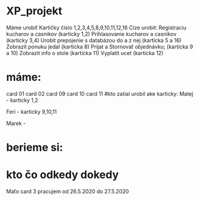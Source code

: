 # XP_projekt

Máme urobiť Kartičky číslo 1,2,3,4,5,8,9,10,11,12,16 Cize urobit:
Registraciu kucharov a casnikov (karticky 1,2)
Prihlasovanie kucharov a casnikov (karticky 3,4)
Urobit prepojenie s databázou do a z nej (karticka 5 a 16)
Zobrazit ponuku jedal (karticka 8)
Prijat a Stornovať objednávku; (karticka 9 a 10)
Zobrazit info o stole (karticka 11)
Vyplatit ucet (karticka 12)
# máme:
card 01 card 02 card 09 card 10 card 11
#kto zatial urobil ake karticky:
Matej - karticky 1,2

Feri - karticky 9,10,11

Marek -
# berieme si:
# kto čo odkedy dokedy

Maťo card 3 pracujem od 26.5.2020 do 27.5.2020
